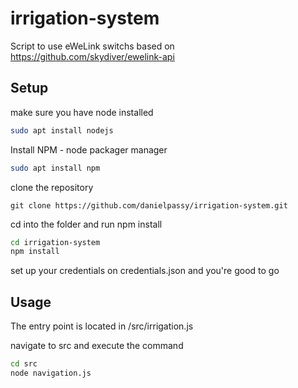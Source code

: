 # irrigation-system


Script to use eWeLink switchs
based on https://github.com/skydiver/ewelink-api


## Setup
make sure you have node installed

```sh
sudo apt install nodejs
```

Install NPM - node packager manager
```sh
sudo apt install npm
```

clone the repository
```git
git clone https://github.com/danielpassy/irrigation-system.git
```

cd into the folder and run npm install 
```sh
cd irrigation-system
npm install
```

set up your credentials on credentials.json and you're good to go

## Usage

The entry point is located in /src/irrigation.js

navigate to src and execute the command
```sh
cd src
node navigation.js
```
